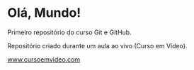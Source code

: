 # Olá, Mundo!
 Primeiro repositório do curso Git e GitHub. <p>
Repositório criado durante um aula ao vivo (Curso em Vídeo).<p>
www.cursoemvideo.com
